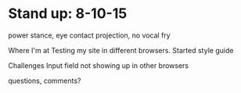 # Stand up: 8-10-15

power stance,
eye contact
projection,
no vocal fry


Where I'm at
Testing my site in different browsers.
Started style guide


Challenges
Input field not showing up in other browsers



questions, comments? 

